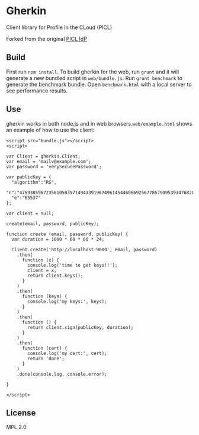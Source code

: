 Gherkin
========

Client library for Profile In the CLoud (PICL)

Forked from the original [PICL IdP](https://github.com/mozilla/picl-idp)

## Build
First run `npm install`. To build gherkin for the web, run `grunt` and it will generate a new bundled script in `web/bundle.js`.
Run `grunt benchmark` to generate the benchmark bundle. Open `benchmark.html` with a local server to see performance results.

## Use
gherkin works in both node.js and in web browsers.`web/example.html` shows an example of how to use the client:

```
<script src="bundle.js"></script>
<script>

var Client = gherkin.Client;
var email = 'mailv@example.com';
var password = 'verySecurePassword';

var publicKey = {
  "algorithm":"RS",
  "n":"4759385967235610503571494339196749614544606692567785790953934768202714280652973091341316862993582789079872007974809511698859885077002492642203267408776123",
  "e":"65537"
};

var client = null;

create(email, password, publicKey);

function create (email, password, publicKey) {
  var duration = 1000 * 60 * 60 * 24;

  Client.create('http://localhost:9000', email, password)
    .then(
      function (x) {
        console.log('time to get keys!!');
        client = x;
        return client.keys();
      }
    )
    .then(
      function (keys) {
        console.log('my keys:', keys);
      }
    )
    .then(
      function () {
        return client.sign(publicKey, duration);
      }
    )
    .then(
      function (cert) {
        console.log('my cert:', cert);
        return 'done';
      }
    )
    .done(console.log, console.error);

}

</script>
```

## License

MPL 2.0
